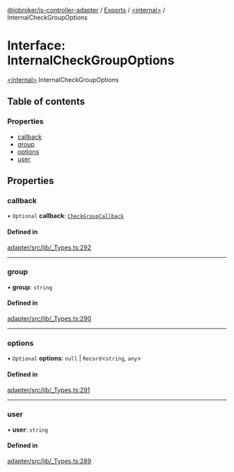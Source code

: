 [@iobroker/js-controller-adapter](../README.md) / [Exports](../modules.md) / [\<internal\>](../modules/internal_.md) / InternalCheckGroupOptions

# Interface: InternalCheckGroupOptions

[\<internal\>](../modules/internal_.md).InternalCheckGroupOptions

## Table of contents

### Properties

- [callback](internal_.InternalCheckGroupOptions.md#callback)
- [group](internal_.InternalCheckGroupOptions.md#group)
- [options](internal_.InternalCheckGroupOptions.md#options)
- [user](internal_.InternalCheckGroupOptions.md#user)

## Properties

### callback

• `Optional` **callback**: [`CheckGroupCallback`](../modules/internal_.md#checkgroupcallback)

#### Defined in

[adapter/src/lib/_Types.ts:292](https://github.com/ioBroker/ioBroker.js-controller/blob/b63ccb8074d230ee4dfca2157807dab34ca19b65/packages/adapter/src/lib/_Types.ts#L292)

___

### group

• **group**: `string`

#### Defined in

[adapter/src/lib/_Types.ts:290](https://github.com/ioBroker/ioBroker.js-controller/blob/b63ccb8074d230ee4dfca2157807dab34ca19b65/packages/adapter/src/lib/_Types.ts#L290)

___

### options

• `Optional` **options**: ``null`` \| `Record`\<`string`, `any`\>

#### Defined in

[adapter/src/lib/_Types.ts:291](https://github.com/ioBroker/ioBroker.js-controller/blob/b63ccb8074d230ee4dfca2157807dab34ca19b65/packages/adapter/src/lib/_Types.ts#L291)

___

### user

• **user**: `string`

#### Defined in

[adapter/src/lib/_Types.ts:289](https://github.com/ioBroker/ioBroker.js-controller/blob/b63ccb8074d230ee4dfca2157807dab34ca19b65/packages/adapter/src/lib/_Types.ts#L289)
